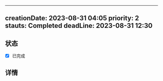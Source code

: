 
---
creationDate: 2023-08-31 04:05
priority: 2
stauts: Completed
deadLine: 2023-08-31 12:30 
---

## 状态
- [x] 已完成
## 详情